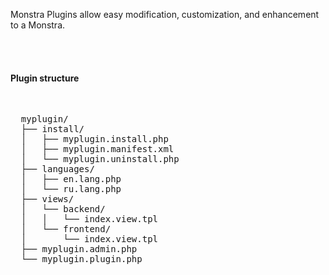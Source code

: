 Monstra Plugins allow easy modification, customization, and enhancement to a Monstra.

<br><br>

<h4>Plugin structure</h4>

<br>

<pre class="prettyprint">
  myplugin/
  ├── install/
  │   ├── myplugin.install.php
  │   ├── myplugin.manifest.xml
  │   └── myplugin.uninstall.php
  ├── languages/
  │   ├── en.lang.php
  │   └── ru.lang.php
  ├── views/
  │   └── backend/
  │   │   └── index.view.tpl
  │   └── frontend/
  │   	  └── index.view.tpl
  ├── myplugin.admin.php
  └── myplugin.plugin.php
</pre>
